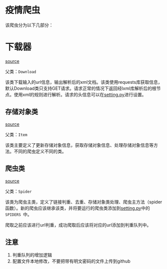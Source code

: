 # 疫情爬虫

该爬虫分为以下几部分：

# 下载器

[source](./download.py)

父类：`Download`

该类下载输入的url信息，输出解析后的xml文档。该类使用requests库获取信息，默认Download类只支持GET请求。请求正常的情况下返回经lxml库解析后的根节点。使用xml的规则进行解析。请求的头信息可以在[setting.py](./setting.py)进行设置。

## 存储对象类

[source](./item.py)

父类：`Item`

该类主要定义了更新存储对象信息，获取存储对象信息、处理存储对象信息等方法。不同的爬虫定义不同的类。

## 爬虫类

[source](./spider.py)

父类：`Spider`

该类为爬虫主类，定义了链接判重、去重、存储对象类处理、爬虫主方法（spider函数）。新的爬虫应该继承该类，并将要运行的爬虫类添加到[setting.py](./setting)中的`SPIDERS `中。

爬取之前应该进行url判重，成功爬取后应该将对应的url添加到判重队列中。

## 注意

1. 判重队列的增加逻辑
2. 配置文件本地修改，不要把带有明文密码的文件上传到github